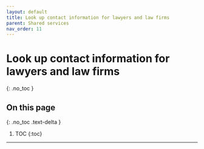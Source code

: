 ```yaml
---
layout: default
title: Look up contact information for lawyers and law firms
parent: Shared services
nav_order: 11
---
```


# Look up contact information for lawyers and law firms
{: .no_toc }

## On this page
{: .no_toc .text-delta }

1. TOC
{:toc}

---
